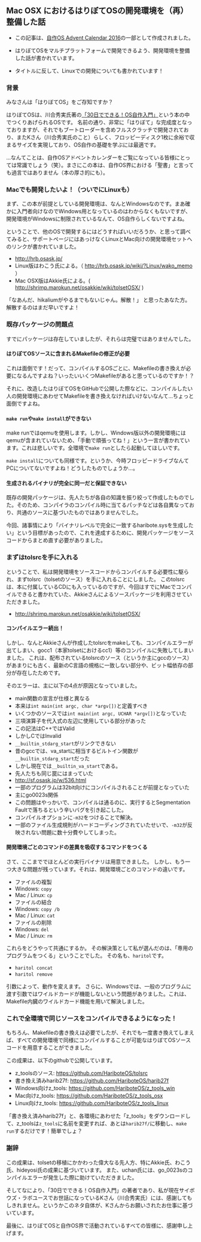 ## Mac OSX におけるはりぼてOSの開発環境を（再）整備した話

- この記事は、[自作OS Advent Calendar 2016](http://www.adventar.org/calendars/1666)の一部として作成されました。

- はりぼてOSをマルチプラットフォームで開発できるよう、開発環境を整備した話が書かれています。
 - タイトルに反して、Linuxでの開発についても書かれています！

### 背景

みなさんは「はりぼてOS」をご存知ですか？

はりぼてOSは、川合秀実氏著の[「30日でできる！OS自作入門」](https://book.mynavi.jp/ec/products/detail/id=22078)という本の中でつくりあげられるOSです。
名前の通り、非常に「はりぼて」な完成度となっておりますが、それでもブートローダーを含めフルスクラッチで開発されており、またKさん（川合秀実氏のこと）らしく、フロッピーディスク1枚に余裕で収まるサイズを実現しており、OS自作の基礎を学ぶには最適です。

…なんてことは、自作OSアドベントカレンダーをご覧になっている皆様にとっては常識でしょう（笑）。まさにこの本は、自作OS界における「聖書」と言っても過言ではありません（本の厚さ的にも）。

### Macでも開発したいよ！（ついでにLinuxも）

まず、この本が前提としている開発環境は、なんとWindowsなのです。まあ確かに入門者向けなのでWindows用となっているのはわからなくもないですが、開発環境がWindowsに制限されているなんて、OS自作らしくないですよね。

ということで、他のOSで開発するにはどうすればいいだろうか、と思って調べてみると、サポートページにはあっけなくLinuxとMac向けの開発環境セットへのリンクが書かれていました。

- http://hrb.osask.jp/
 - Linux版はわこう氏による。（ http://hrb.osask.jp/wiki/?Linux/wako_memo ）
 - Mac OSX版はAkkie氏による。( http://shrimp.marokun.net/osakkie/wiki/tolsetOSX/ )


「なあんだ、hikaliumがやるまでもないじゃん。解散！」
と思ったあなた方。解散するのはまだ早いですよ！

### 既存パッケージの問題点
すでにパッケージは存在していましたが、それらは完璧ではありませんでした。

#### はりぼてOSソースに含まれるMakefileの修正が必要
これは面倒です！だって、コンパイルするOSごとに、Makefileの書き換えが必要になるんですよね？いったいいくつMakefileがあると思っているのですか！？

それに、改造したはりぼてOSをGitHubで公開した際などに、コンパイルしたい人の開発環境にあわせてMakefileを書き換えなければいけないなんて…ちょっと面倒ですよね。

#### `make run`や`make install`ができない
make runではqemuを使用します。しかし、Windows版以外の開発環境にはqemuが含まれていないため、「手動で頑張ってね！」という一言が書かれています。これは悲しいです。全環境で`make run`としたら起動してほしいです。

`make install`についても同様です。というか、今時フロッピードライブなんてPCについてないですよね！どうしたものでしょうか…。

#### 生成されるバイナリが完全に同一だと保証できない
既存の開発パッケージは、先人たちが各自の知識を振り絞って作成したものでした。そのため、コンパイラのコンパイル時に当てるパッチなどは各自異なっており、共通のソースに基づいたものではありませんでした。

今回、諸事情により「バイナリレベルで完全に一致するharibote.sysを生成したい」という目標があったので、これを達成するために、開発パッケージをソースコードからまとめ直す必要がありました。

### まずはtolsrcを手に入れる
ということで、私は開発環境をソースコードからコンパイルする必要性に駆られ、まずtolsrc（tolsetのソース）を手に入れることにしました。
このtolsrcは、本に付属しているCDにも入っているのですが、今回はすでにMacでコンパイルできると書かれていた、Akkieさんによるソースパッケージを利用させていただきました。

- http://shrimp.marokun.net/osakkie/wiki/tolsetOSX/

#### コンパイルエラー続出！
しかし、なんとAkkieさんが作成したtolsrcをmakeしても、コンパイルエラーが出てしまい、gocc1（本家tolsetにおけるcc1）等のコンパイルに失敗してしまいました。
これは、配布されているtolsrcのソース（というか主にgccのソース）があまりにも古く、最新のC言語の規格に一致しない部分や、ビット幅依存の部分が存在したためです。

そのエラーは、主に以下の4点が原因となっていました。
- main関数の宣言が仕様と異なる
 - 本来は`int main(int argc, char *argv[])`と定義すべき
 - いくつかのソースでは`int main(int argc, UCHAR *argv[])`となっていた
- 三項演算子を代入式の左辺に使用している部分があった
 - この記法はC++ではValid
 - しかしCではInvalid
- `__builtin_stdarg_start`がリンクできない
 - 昔のgccでは、va_startに相当するビルトイン関数が`__builtin_stdarg_start`だった
 - しかし現在では`__builtin_va_start`である。
 - 先人たちも同じ罠にはまっていた
  - http://sf.osask.jp/w/536.html
- 一部のプログラムは32bit向けにコンパイルされることが前提となっていた
 - 主にgo0023s関係
 - この問題はやっかいで、コンパイルは通るのに、実行するとSegmentation Faultで落ちるという辛いバグを引き起こした。
 - コンパイルオプションに`-m32`をつけることで解決。
  - 一部のファイル生成規則がハードコーディングされていたせいで、`-m32`が反映されない問題に数十分費やしてしまった。

#### 開発環境ごとのコマンドの差異を吸収するコマンドをつくる
さて、ここまででほとんどの実行バイナリは用意できました。
しかし、もう一つ大きな問題が残っています。それは、開発環境ごとのコマンドの違いです。

- ファイルの複製
 - Windows: `copy`
 - Mac / Linux: `cp`
- ファイルの結合
 - Windows: `copy /b`
 - Mac / Linux: `cat`
- ファイルの削除
 - Windows: `del`
 - Mac / Linux: `rm`

これらをどうやって共通にするか。
その解決策として私が選んだのは、「専用のプログラムをつくる」ということでした。
その名も、`haritol`です。

- `haritol concat`
- `haritol remove`

引数によって、動作を変えます。
さらに、Windowsでは、一般のプログラムに渡す引数ではワイルドカードが機能しないという問題がありました。これは、Makefile内臓のワイルドカード機能を用いて解決しました。

### これで全環境で同じソースをコンパイルできるようになった！
もちろん、Makefileの書き換えは必要でしたが、それでも一度書き換えてしまえば、すべての開発環境で同様にコンパイルすることが可能なはりぼてOSソースコードを用意することができました。

この成果は、以下のgithubで公開しています。

- z_toolsのソース: https://github.com/HariboteOS/tolsrc
- 書き換え済みharib27f: https://github.com/HariboteOS/harib27f
- Windows向けz_tools: https://github.com/HariboteOS/z_tools_win
- Mac向けz_tools: https://github.com/HariboteOS/z_tools_osx
- Linux向けz_tools: https://github.com/HariboteOS/z_tools_linux


「書き換え済みharib27f」と、各環境にあわせた「z_tools」をダウンロードして、z_toolsは`z_tools`に名前を変更すれば、あとは`harib27f/`に移動し、`make run`するだけです！簡単でしょ？

### 謝辞
この成果は、tolsetの移植にかかわった偉大なる先人方、特にAkkie氏、わこう氏、hideyosi氏の成果に基づいています。
また、uchan氏には、go_0023sのコンパイルエラーが発生した際に助けていただきました。

そしてなにより、「30日でできる！OS自作入門」の著者であり、私が現在サイボウズ・ラボユースでお世話になっているKさん（川合秀実氏）には、感謝してもしきれません。というかこのネタ自体が、Kさんからお願いされたお仕事に基づいています。

最後に、はりぼてOSと自作OS界で活動されているすべての皆様に、感謝申し上げます。
